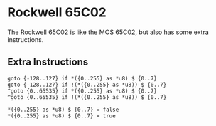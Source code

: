 # Rockwell 65C02

The Rockwell 65C02 is like the MOS 65C02, but also has some extra instructions.

## Extra Instructions

```wiz
goto {-128..127} if *({0..255} as *u8) $ {0..7}
goto {-128..127} if !(*({0..255} as *u8)) $ {0..7}
^goto {0..65535} if *({0..255} as *u8) $ {0..7}
^goto {0..65535} if !(*({0..255} as *u8)) $ {0..7}

*({0..255} as *u8) $ {0..7} = false
*({0..255} as *u8) $ {0..7} = true
```
